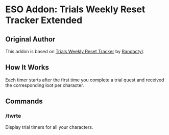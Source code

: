 # ESO Addon: Trials Weekly Reset Tracker Extended

## Original Author
This addon is based on [Trials Weekly Reset Tracker](http://www.esoui.com/downloads/info1469-TrialsWeeklyResetTracker.html) by [Randactyl](http://www.esoui.com/downloads/author-4309.html).

## How It Works
Each timer starts after the first time you complete a trial quest and received the corresponding loot per character.

## Commands
### /twrte
Display trial timers for all your characters.